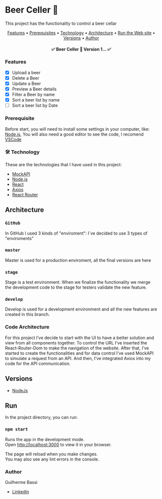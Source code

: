 # Beer Celler 🍺

This project has the functionality to control a beer cellar

<p align="center">
 <a href="#features">Features</a> •
 <a href="#prerequisite">Prerequisites</a> • 
 <a href="#-technology">Technology</a> • 
 <a href="#architecture">Architecture</a> •
 <a href="#run">Run the Web site</a> •  
 <a href="#versions">Versions</a> •  
 <a href="#author">Author</a>
</p>

<h4 align="center"> 
	✅  Beer Celler  🚀  Version 1...  ✅
</h4>

### Features

- [x] Upload a beer
- [x] Delete a Beer
- [x] Update a Beer
- [x] Preview a Beer details
- [x] Filter a Beer by name
- [x] Sort a beer list by name
- [ ] Sort a beer list by Date

### Prerequisite

Before start, you will need to install some settings in your computer, like:
[Node.js](https://nodejs.org/en/), You will also need a good editor to see the code, I recomend [VSCode](https://code.visualstudio.com/)

### 🛠 Technology

These are the technologies that I have used in this project:

- [MockAPI](https://mockapi.io/)
- [Node.js](https://nodejs.org/en/)
- [React](https://pt-br.reactjs.org/)
- [Axios](https://axios-http.com/docs/intro)
- [React Router](https://v5.reactrouter.com/web/guides/quick-start)

## Architecture

### `GitHub`

In GitHub I used 3 kinds of "enviroment":
I´ve decided to use 3 types of "enviroments"

### `master`

Master is used for a production enviroment, all the final versions are here

### `stage`

Stage is a test environment. When we finalize the functionality we merge the development code to the stage for testers validate the new feature.

### `develop`

Develop is used for a development environment and all the new features are created in this branch.

### Code Architecture

For this project I’ve decide to start with the UI to have a better solution and view from all components together. To control the URL I’ve inserted the React-Router-Dom to make the navigation of the website.
After that, I’ve started to create the functionalities and for data control I’ve used MockAPI to simulate a request from an API. And then, I’ve integrated Axios into my code for the API communication.

## Versions

- [NodeJs](18.1.0)

## Run

In the project directory, you can run:

### `npm start`

Runs the app in the development mode.\
Open [http://localhost:3000](http://localhost:3000) to view it in your browser.

The page will reload when you make changes.\
You may also see any lint errors in the console.

### Author

Guilherme Bassi

- [Linkedin](https://www.linkedin.com/in/guilhermebassi/)
